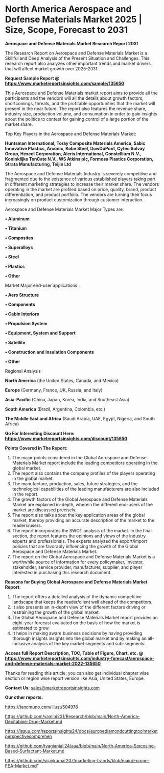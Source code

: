  # North America Aerospace and Defense Materials Market 2025 | Size, Scope, Forecast to 2031

<strong>Aerospace and Defense Materials Market Research Report 2031</strong>

The Research Report on Aerospace and Defense Materials Market is a Skillful and Deep Analysis of the Present Situation and Challenges. This research report also analyzes other important trends and market drivers that will affect market growth over 2025-2031.

<strong>Request Sample Report @ <a href=https://www.marketreportsinsights.com/sample/135650>https://www.marketreportsinsights.com/sample/135650</a></strong>

This Aerospace and Defense Materials market report aims to provide all the participants and the vendors will all the details about growth factors, shortcomings, threats, and the profitable opportunities that the market will present in the near future. The report also features the revenue share, industry size, production volume, and consumption in order to gain insights about the politics to contest for gaining control of a large portion of the market share.

Top Key Players in the Aerospace and Defense Materials Market:

<strong>Huntsman International, Toray Composite Materials America, Sabic Innovative Plastics, Arconic, Kobe Steel, DowDuPont, Cytec Solvay Group, Hexcel Corporation, Aleris International, Constellium N.V., Koninklijke TenCate N.V., WS Atkins plc, Formosa Plastics Corporation, Strata Manufacturing, Teijin Ltd</strong>

The Aerospace and Defense Materials Industry is severely competitive and fragmented due to the existence of various established players taking part in different marketing strategies to increase their market share. The vendors operating in the market are profiled based on price, quality, brand, product differentiation, and product portfolio. The vendors are turning their focus increasingly on product customization through customer interaction.

Aerospace and Defense Materials Market Major Types are:

<strong>• Aluminum

• Titanium

• Composites

• Superalloys

• Steel

• Plastics

• Other</strong>

Market Major end-user applications :

<strong>• Aero Structure

• Components

• Cabin Interiors

• Propulsion System

• Equipment, System and Support

• Satellite

• Construction and Insulation Components

• Other</strong>

Regional Analysis

</u><strong><b>North America</b></strong> (the United States, Canada, and Mexico)

<strong><b>Europe </b></strong>(Germany, France, UK, Russia, and Italy)

<strong><b>Asia-Pacific</b></strong> (China, Japan, Korea, India, and Southeast Asia)

<strong><b>South America</b></strong> (Brazil, Argentina, Colombia, etc.)

<strong><b>The Middle East and Africa</b></strong> (Saudi Arabia, UAE, Egypt, Nigeria, and South Africa)

<strong>Go For Interesting Discount Here: <a href=https://www.marketreportsinsights.com/discount/135650>https://www.marketreportsinsights.com/discount/135650</a></strong>

<strong>Points Covered in The Report:</strong>
<ol>
  <li>The major points considered in the Global Aerospace and Defense Materials Market report include the leading competitors operating in the global market.</li>
  <li>The report also contains the company profiles of the players operating in the global market.</li>
  <li>The manufacture, production, sales, future strategies, and the technological capabilities of the leading manufacturers are also included in the report.</li>
  <li>The growth factors of the Global Aerospace and Defense Materials Market are explained in-depth, wherein the different end-users of the market are discussed precisely.</li>
  <li>The report also talks about the key application areas of the global market, thereby providing an accurate description of the market to the readers/users.</li>
  <li>The report incorporates the SWOT analysis of the market. In the final section, the report features the opinions and views of the industry experts and professionals. The experts analyzed the export/import policies that are favorably influencing the growth of the Global Aerospace and Defense Materials Market.</li>
  <li>The report on the Global Aerospace and Defense Materials Market is a worthwhile source of information for every policymaker, investor, stakeholder, service provider, manufacturer, supplier, and player interested in purchasing this research document.</li>
</ol>
<strong>Reasons for Buying Global Aerospace and Defense Materials Market Report:</strong>

<ol>
  <li>The report offers a detailed analysis of the dynamic competitive landscape that keeps the reader/client well ahead of the competitors.</li>
  <li>It also presents an in-depth view of the different factors driving or restraining the growth of the global market.</li>
  <li>The Global Aerospace and Defense Materials Market report provides an eight-year forecast evaluated on the basis of how the market is estimated to grow.</li>
  <li>It helps in making aware business decisions by having providing thorough insights insights into the global market and by making an all-inclusive analysis of the key market segments and sub-segments.</li>
</ol>
<strong>Access full Report Description, TOC, Table of Figure, Chart, etc. @ <a href=https://www.marketreportsinsights.com/industry-forecast/aerospace-and-defense-materials-market-2022-135650>https://www.marketreportsinsights.com/industry-forecast/aerospace-and-defense-materials-market-2022-135650</a></strong>


Thanks for reading this article; you can also get individual chapter wise section or region wise report version like Asia, United States, Europe.

<strong>Contact Us:</strong>
sales@marketreportsinsights.com

<strong>Our other reports:</strong>

<a href=https://tanomuno.com/illust/504978>https://tanomuno.com/illust/504978</a>

<a href=https://github.com/yamini231/Research/blob/main/North-America-Decitabine-Drug-Market.md>https://github.com/yamini231/Research/blob/main/North-America-Decitabine-Drug-Market.md</a>

<a href=https://issuu.com/reportsinsights24/docs/europediamondcuttingtoolmarketperspectivecomprehen>https://issuu.com/reportsinsights24/docs/europediamondcuttingtoolmarketperspectivecomprehen</a>

<a href=https://github.com/tyagianjali24/aaa/blob/main/North-America-Sarcosine-Based-Surfactant-Market.md>https://github.com/tyagianjali24/aaa/blob/main/North-America-Sarcosine-Based-Surfactant-Market.md</a>

<a href=https://github.com/vijaykumar207/marketing-trands/blob/main/Europe-FEA-Market.md>https://github.com/vijaykumar207/marketing-trands/blob/main/Europe-FEA-Market.md</a>"
